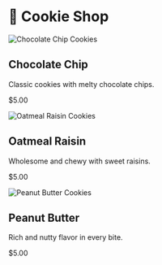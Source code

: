 <!DOCTYPE html>
<html lang="en">
<head>
  <meta charset="UTF-8" />
  <meta name="viewport" content="width=device-width, initial-scale=1.0" />
  <title>Cookie Shop</title>
  <script src="https://cdn.tailwindcss.com"></script>
  <script src="https://www.paypal.com/sdk/js?client-id=YOUR_CLIENT_ID_HERE&currency=USD"></script>
</head>
<body class="bg-amber-50 text-gray-800">
  <div class="max-w-4xl mx-auto py-10 px-6">
    <h1 class="text-4xl font-bold mb-6 text-center">🍪 Cookie Shop</h1>
    <div class="grid grid-cols-1 md:grid-cols-3 gap-6">
      <!-- Chocolate Chip -->
      <div class="bg-white p-4 rounded-xl shadow-md flex flex-col items-center">
        <img src="" alt="Chocolate Chip Cookies" class="w-32 h-32 object-cover rounded-lg mb-4" />
        <h2 class="text-xl font-semibold">Chocolate Chip</h2>
        <p class="text-sm mb-2 text-center">Classic cookies with melty chocolate chips.</p>
        <p class="text-lg font-bold mb-3">$5.00</p>
        <div id="paypal-button-container-1"></div>
      </div>
      <!-- Oatmeal Raisin -->
      <div class="bg-white p-4 rounded-xl shadow-md flex flex-col items-center">
        <img src="" alt="Oatmeal Raisin Cookies" class="w-32 h-32 object-cover rounded-lg mb-4" />
        <h2 class="text-xl font-semibold">Oatmeal Raisin</h2>
        <p class="text-sm mb-2 text-center">Wholesome and chewy with sweet raisins.</p>
        <p class="text-lg font-bold mb-3">$5.00</p>
        <div id="paypal-button-container-2"></div>
      </div>
      <!-- Peanut Butter -->
      <div class="bg-white p-4 rounded-xl shadow-md flex flex-col items-center">
        <img src="" alt="Peanut Butter Cookies" class="w-32 h-32 object-cover rounded-lg mb-4" />
        <h2 class="text-xl font-semibold">Peanut Butter</h2>
        <p class="text-sm mb-2 text-center">Rich and nutty flavor in every bite.</p>
        <p class="text-lg font-bold mb-3">$5.00</p>
        <div id="paypal-button-container-3"></div>
      </div>
    </div>
  </div>
</body>
</html>
